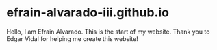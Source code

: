 # efrain-alvarado-iii.github.io
Hello, I am Efrain Alvarado. This is the start of my website. Thank you to Edgar Vidal for helping me create this website!
